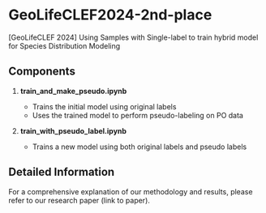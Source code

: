 # GeoLifeCLEF2024-2nd-place
[GeoLifeCLEF 2024] Using Samples with Single-label to train hybrid model for Species Distribution Modeling

## Components

1. **train_and_make_pseudo.ipynb**
   - Trains the initial model using original labels
   - Uses the trained model to perform pseudo-labeling on PO data

2. **train_with_pseudo_label.ipynb**
   - Trains a new model using both original labels and pseudo labels

## Detailed Information

For a comprehensive explanation of our methodology and results, please refer to our research paper (link to paper).
